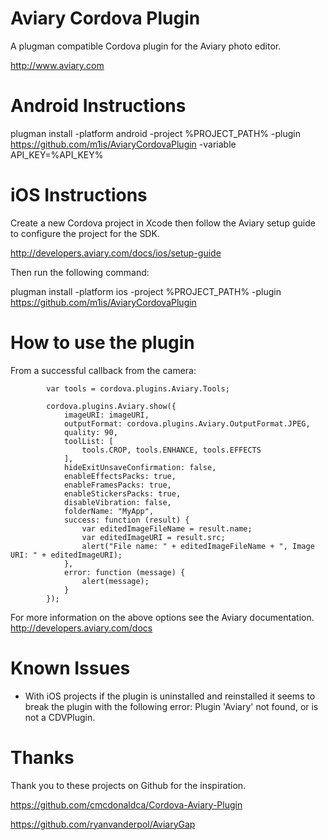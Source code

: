 Aviary Cordova Plugin
===================

A plugman compatible Cordova plugin for the Aviary photo editor.

http://www.aviary.com

Android Instructions
===================
plugman install -platform android -project %PROJECT_PATH% -plugin https://github.com/m1is/AviaryCordovaPlugin -variable API_KEY=%API_KEY%

iOS Instructions
===================
Create a new Cordova project in Xcode then follow the Aviary setup guide to configure the project for the SDK.

http://developers.aviary.com/docs/ios/setup-guide

Then run the following command:

plugman install -platform ios -project %PROJECT_PATH% -plugin https://github.com/m1is/AviaryCordovaPlugin

How to use the plugin
===================
From a successful callback from the camera:

            var tools = cordova.plugins.Aviary.Tools;
            
            cordova.plugins.Aviary.show({
                imageURI: imageURI,
                outputFormat: cordova.plugins.Aviary.OutputFormat.JPEG,
                quality: 90,
                toolList: [
                    tools.CROP, tools.ENHANCE, tools.EFFECTS
                ],
                hideExitUnsaveConfirmation: false,
                enableEffectsPacks: true,
                enableFramesPacks: true,
                enableStickersPacks: true,
                disableVibration: false,
                folderName: "MyApp",
                success: function (result) {
                    var editedImageFileName = result.name;
                    var editedImageURI = result.src;
                    alert("File name: " + editedImageFileName + ", Image URI: " + editedImageURI);
                },
                error: function (message) {
                    alert(message);
                }
            });
          
            
For more information on the above options see the Aviary documentation.
http://developers.aviary.com/docs

Known Issues
===================
- With iOS projects if the plugin is uninstalled and reinstalled it seems to break the plugin with the following error: Plugin 'Aviary' not found, or is not a CDVPlugin.

Thanks
===================
Thank you to these projects on Github for the inspiration.

https://github.com/cmcdonaldca/Cordova-Aviary-Plugin

https://github.com/ryanvanderpol/AviaryGap
